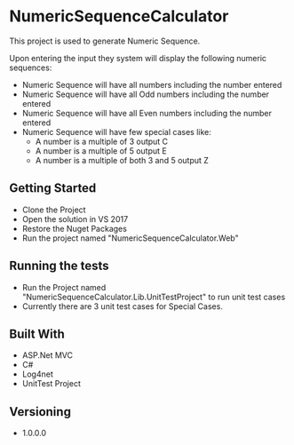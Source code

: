# NumericSequenceCalculator

This project is used to generate Numeric Sequence.

Upon entering the input they system will display the following numeric sequences:

- Numeric Sequence will have all numbers including the number entered
- Numeric Sequence will have all Odd numbers including the number entered
- Numeric Sequence will have all Even numbers including the number entered
- Numeric Sequence will have few special cases like:
  - A number is a multiple of 3 output C
  - A number is a multiple of 5 output E
  - A number is a multiple of both 3 and 5 output Z


## Getting Started

- Clone the Project
- Open the solution in VS 2017
- Restore the Nuget Packages
- Run the project named "NumericSequenceCalculator.Web"


## Running the tests

- Run the Project named "NumericSequenceCalculator.Lib.UnitTestProject" to run unit test cases
- Currently there are 3 unit test cases for Special Cases.


## Built With

* ASP.Net MVC
* C#
* Log4net
* UnitTest Project


## Versioning

* 1.0.0.0

